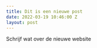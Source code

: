 ```yaml
---
title: Dit is een nieuwe post
date: 2022-03-19 10:46:00 Z
layout: post
---
```


Schrijf wat over de nieuwe website